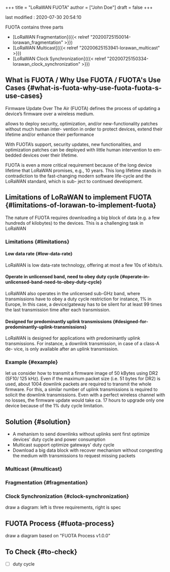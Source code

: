 +++
title = "LoRaWAN FUOTA"
author = ["John Doe"]
draft = false
+++

last modified
: 2020-07-30 20:54:10

FUOTA contains three parts

-   [LoRaWAN Fragmentation]({{< relref "20200725150014-lorawan_fragmentation" >}})
-   [LoRaWAN Multicast]({{< relref "20200625153941-lorawan_multicast" >}})
-   [LoRaWAN Clock Synchronization]({{< relref "20200725150334-lorawan_clock_synchronization" >}})


## What is FUOTA / Why Use FUOTA / FUOTA's Use Cases {#what-is-fuota-why-use-fuota-fuota-s-use-cases}

Firmware Update Over The Air (FUOTA) defines the process of updating a device’s firmware over a wireless medium.

allows to deploy security, optimization, and/or new-functionality patches without much human inter- vention in order to protect devices, extend their lifetime and/or enhance their performance

With FUOTA’s support, security updates, new functionalities, and optimization patches can be deployed with little human intervention to em- bedded devices over their lifetime.

FUOTA is even a more critical requirement because of the long device lifetime that LoRaWAN promises, e.g., 10 years.
This long lifetime stands in contradiction to the fast-changing modern software life-cycle and the LoRaWAN standard, which is sub- ject to continued development.


## Limitations of LoRaWAN to implement FUOTA {#limitations-of-lorawan-to-implement-fuota}

The nature of FUOTA requires downloading a big block of data (e.g. a few hundreds of kilobytes) to the devices. This is a challenging task in LoRaWAN


### Limitations {#limitations}


#### Low data rate {#low-data-rate}

LoRaWAN is low data-rate technology, offering at most a few 10s of kbits/s.


#### Operate in unlicensed band, need to obey duty cycle {#operate-in-unlicensed-band-need-to-obey-duty-cycle}

LoRaWAN also operates in the unlicensed sub-GHz band, where transmissions have to obey a duty cycle restriction
for instance, 1% in Europe, In this case, a device/gateway has to be silent for at least 99 times the last transmission time after each transmission.


#### Designed for predominantly uplink transmissions {#designed-for-predominantly-uplink-transmissions}

LoRaWAN is designed for applications with predominantly uplink transmissions. For instance, a downlink transmission, in case of a class-A de- vice, is only available after an uplink transmission.


### Example {#example}

let us consider how to transmit a firmware image of 50 kBytes using DR2 (SF10/ 125 kHz). Even if the maximum packet size (i.e. 51 bytes for DR2) is used, about 1004 downlink packets are required to transmit the whole firmware. For this, a similar number of uplink transmissions is required to solicit the downlink transmissions. Even with a perfect wireless channel with no losses, the firmware update would take ca. 17 hours to upgrade only one device because of the 1% duty cycle limitation.


## Solution {#solution}

-   A mehanism to send downlinks without uplinks sent first
    optimize  devices' duty cycle and power consumption
-   Multicast support
    optimize gateways' duty cycle
-   Download a big data block with recover mechanism
    without congesting the medium with transmissions to request missing packets


### Multicast {#multicast}


### Fragmentation {#fragmentation}


### Clock Synchronization {#clock-synchronization}

draw a diagram: left is three requirements, right is spec


## FUOTA Process {#fuota-process}

draw a diagram based on "FUOTA Process v1.0.0"


## To Check {#to-check}

-   [ ] duty cycle
